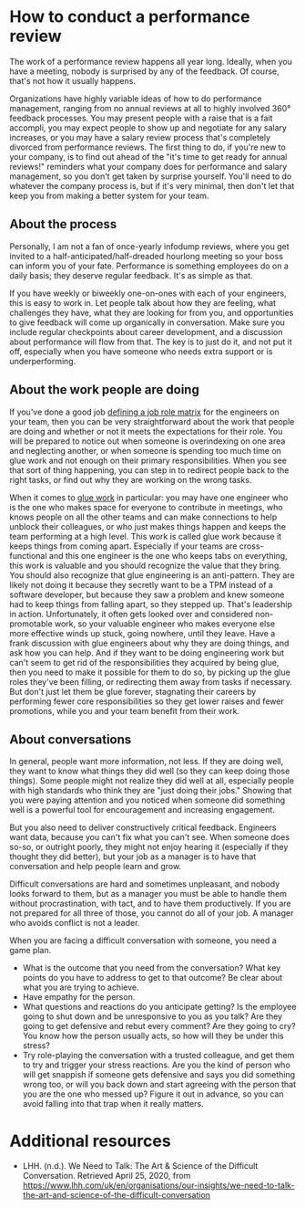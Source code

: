 # How to conduct a performance review

The work of a performance review happens all year long. Ideally, when you have
a meeting, nobody is surprised by any of the feedback. Of course, that's not how it usually
happens.

Organizations have highly variable ideas of how to do performance management, ranging from
no annual reviews at all to highly involved 360° feedback processes. You may present
people with a raise that is a fait accompli, you may expect people to show up and negotiate
for any salary increases, or you may have a salary review process that's completely divorced
from performance reviews. The first thing to do, if you're new to your company, is to 
find out ahead of the "it's time to get ready for annual reviews!" reminders what your 
company does for performance and salary management, so you don't get taken by surprise
yourself. You'll need to do whatever the company process is, but if it's very minimal,
then don't let that keep you from making a better system for your team.

## About the process

Personally, I am not a fan of once-yearly infodump reviews, where you get invited to a
half-anticipated/half-dreaded hourlong meeting so your boss can inform you of your fate. 
Performance is something employees do on a daily basis; they deserve regular feedback.
It's as simple as that. 

If you have weekly or biweekly one-on-ones with each of your engineers, this is easy
to work in. Let people talk about how they are feeling, what challenges they have, what 
they are looking for from you, and opportunities to give feedback will
come up organically in conversation. Make sure you include regular checkpoints about 
career development, and a discussion about performance will flow from that. The key
is to just do it, and not put it off, especially when you have someone who needs
extra support or is underperforming.

## About the work people are doing

If you've done a good job [defining a job role matrix](create-career-development-paths.md)
for the engineers on your team, then you can be very straightforward about the work
that people are doing and whether or not it meets the expectations for their role. You
will be prepared to notice out when someone is overindexing on one area and neglecting
another, or when someone is spending too much time on glue work and not enough on their 
primary responsibilities. When you see that sort of
thing happening, you can step in to redirect people back to the right tasks, or find 
out why they are working on the wrong tasks. 

When it comes to [glue work](https://noidea.dog/glue) in particular: you may have one engineer who is the one
who makes space for everyone to contribute in meetings, who knows people on all the
other teams and can make connections to help unblock their colleagues, or who just
makes things happen and keeps the team performing at a high level. This work is called
glue work because it keeps things from coming apart. Especially if your teams are
cross-functional and this one engineer is the one who keeps tabs on everything, this
work is valuable and you should recognize the value that they bring. You should also
recognize that glue engineering is an anti-pattern. They are likely not doing it 
because they secretly want to be a TPM instead of a software developer, but because 
they saw a problem and knew someone had to keep things from falling apart, so they 
stepped up. That's leadership in action. Unfortunately, it often gets looked over 
and considered non-promotable work, so your valuable engineer who makes everyone 
else more effective winds up stuck, going nowhere, until they leave.
Have a frank discussion with glue engineers about why they are doing things, and
ask how you can help. And if they want to be doing engineering work but can't seem 
to get rid of the responsibilities they acquired by being glue, then you need
to make it possible for them to do so, by picking up the glue roles they've been
filling, or redirecting them away from tasks if necessary. But don't just let them
be glue forever, stagnating their careers by performing fewer core responsibilities
so they get lower raises and fewer promotions, while you and your team 
benefit from their work.


## About conversations

In general, people want more information, not less. If they are doing well, they want to
know what things they did well (so they can keep doing those things). Some people might
not realize they did well at all, especially people with high standards who think they
are "just doing their jobs." Showing that you were paying attention and you noticed when
someone did something well is a powerful tool for encouragement and increasing engagement.

But you also need to deliver constructively critical feedback. Engineers want data, because
you can't fix what you can't see. When someone does so-so, or outright poorly, they might
not enjoy hearing it (especially if they thought they did better), but your job as a 
manager is to have that conversation and help people learn and grow. 

Difficult conversations are hard and sometimes unpleasant, and nobody looks forward to
them, but as a manager you must be able to handle them without procrastination, with 
tact, and to have them productively. If you are not prepared for all three of those,
you cannot do all of your job. A manager who avoids conflict is not a leader.

When you are facing a difficult conversation with someone, you need a game plan. 
* What is the outcome that you need from the conversation? What key points do you have
to address to get to that outcome? Be clear about what you are trying to achieve.
* Have empathy for the person. 
* What questions and reactions do you anticipate getting? Is the employee going to shut down and be
unresponsive to you as you talk? Are they going to get defensive and rebut every
comment? Are they going to cry? You know how the person usually acts, so how will they 
be under this stress?
* Try role-playing the conversation with a trusted colleague, and get them to try
and trigger your stress reactions. Are you the kind of person who will get snappish if
someone gets defensive and says you did something wrong too, or will you back down and
start agreeing with the person that you are the one who messed up? Figure it out in 
advance, so you can avoid falling into that trap when it really matters.

# Additional resources

* LHH. (n.d.). We Need to Talk: The Art & Science of the Difficult Conversation. Retrieved April 25, 2020, from https://www.lhh.com/uk/en/organisations/our-insights/we-need-to-talk-the-art-and-science-of-the-difficult-conversation
